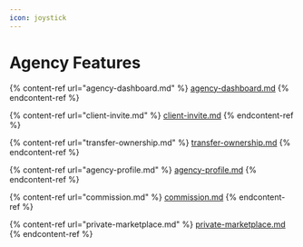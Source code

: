 ```yaml
---
icon: joystick
---
```


# Agency Features

{% content-ref url="agency-dashboard.md" %}
[agency-dashboard.md](agency-dashboard.md)
{% endcontent-ref %}

{% content-ref url="client-invite.md" %}
[client-invite.md](client-invite.md)
{% endcontent-ref %}

{% content-ref url="transfer-ownership.md" %}
[transfer-ownership.md](transfer-ownership.md)
{% endcontent-ref %}

{% content-ref url="agency-profile.md" %}
[agency-profile.md](agency-profile.md)
{% endcontent-ref %}

{% content-ref url="commission.md" %}
[commission.md](commission.md)
{% endcontent-ref %}

{% content-ref url="private-marketplace.md" %}
[private-marketplace.md](private-marketplace.md)
{% endcontent-ref %}

